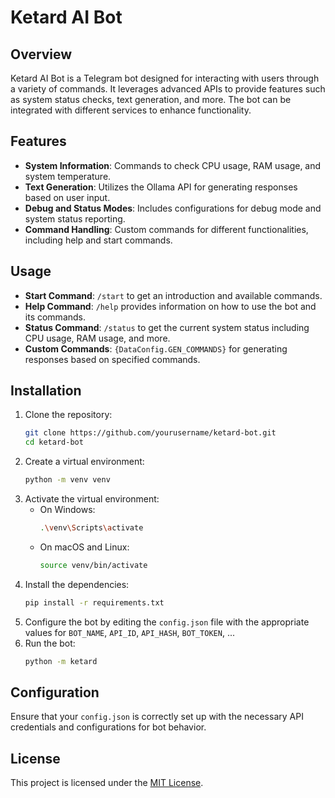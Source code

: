 
# Ketard AI Bot

## Overview
Ketard AI Bot is a Telegram bot designed for interacting with users through a variety of commands. It leverages advanced APIs to provide features such as system status checks, text generation, and more. The bot can be integrated with different services to enhance functionality.

## Features
- **System Information**: Commands to check CPU usage, RAM usage, and system temperature.
- **Text Generation**: Utilizes the Ollama API for generating responses based on user input.
- **Debug and Status Modes**: Includes configurations for debug mode and system status reporting.
- **Command Handling**: Custom commands for different functionalities, including help and start commands.

## Usage
- **Start Command**: `/start` to get an introduction and available commands.
- **Help Command**: `/help` provides information on how to use the bot and its commands.
- **Status Command**: `/status` to get the current system status including CPU usage, RAM usage, and more.
- **Custom Commands**: `{DataConfig.GEN_COMMANDS}` for generating responses based on specified commands.

## Installation
1. Clone the repository:
   ```bash
   git clone https://github.com/yourusername/ketard-bot.git
   cd ketard-bot
   ```
2. Create a virtual environment:
   ```bash
   python -m venv venv
   ```
3. Activate the virtual environment:
   - On Windows:
     ```bash
     .\venv\Scripts\activate
     ```
   - On macOS and Linux:
     ```bash
     source venv/bin/activate
     ```
4. Install the dependencies:
   ```bash
   pip install -r requirements.txt
   ```
5. Configure the bot by editing the `config.json` file with the appropriate values for `BOT_NAME`, `API_ID`, `API_HASH`, `BOT_TOKEN`, ...
6. Run the bot:
   ```bash
   python -m ketard
   ```

## Configuration
Ensure that your `config.json` is correctly set up with the necessary API credentials and configurations for bot behavior.

## License
This project is licensed under the [MIT License](LICENSE).
